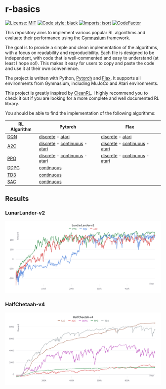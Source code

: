 # r-basics

[![License: MIT](https://img.shields.io/badge/License-MIT-yellow.svg)](https://opensource.org/licenses/MIT)
[![Code style: black](https://img.shields.io/badge/code%20style-black-000000.svg)](https://github.com/psf/black)
[![Imports: isort](https://img.shields.io/badge/%20imports-isort-%231674b1?style=flat&labelColor=ef8336)](https://pycqa.github.io/isort/)
[![CodeFactor](https://www.codefactor.io/repository/github/valentin-cnt/rl-gym-zoo/badge)](https://www.codefactor.io/repository/github/valentin-cnt/rl-gym-zoo)

This repository aims to implement various popular RL algorithms and evaluate their performance using the [Gymnasium](https://github.com/Farama-Foundation/Gymnasium) framework.

The goal is to provide a simple and clean implementation of the algorithms, with a focus on readability and reproducibility. Each file is designed to be independent, with code that is well-commented and easy to understand (at least I hope so!). This makes it easy for users to copy and paste the code and use it at their own convenience.

The project is written with Python, [Pytorch](https://github.com/pytorch/pytorch) and [Flax](https://github.com/google/flax). It supports all environments from Gymnasium, including MuJoCo and Atari environments.

This project is greatly inspired by [CleanRL](https://github.com/vwxyzjn/cleanrl). I highly recommend you to check it out if you are looking for a more complete and well documented RL library.

You should be able to find the implementation of the following algorithms:

| RL Algorithm                                           | Pytorch                                                                                                                                                                                                                                                                               | Flax |
|--------------------------------------------------------|---------------------------------------------------------------------------------------------------------------------------------------------------------------------------------------------------------------------------------------------------------------------------------------|------|
| [DQN](https://storage.googleapis.com/deepmind-media/dqn/DQNNaturePaper.pdf)                 | [discrete](https://github.com/valentin-cnt/rl-gym-zoo/blob/master/src/dqn/pytorch_dqn_discrete.py) - [atari](https://github.com/valentin-cnt/rl-gym-zoo/blob/master/src/dqn/pytorch_dqn_atari.py)                                                                                                         | [discrete](https://github.com/valentin-cnt/rl-gym-zoo/blob/master/src/dqn/flax_dqn_discrete.py) - [atari](https://github.com/valentin-cnt/rl-gym-zoo/blob/master/src/dqn/flax_dqn_atari.py) |
| [A2C](https://arxiv.org/abs/1602.01783)                | [discrete](https://github.com/valentin-cnt/rl-gym-zoo/blob/master/src/a2c/pytorch_a2c_discrete.py) - [continuous](https://github.com/valentin-cnt/rl-gym-zoo/blob/master/src/a2c/pytorch_a2c_continuous.py) - [atari](https://github.com/valentin-cnt/rl-gym-zoo/blob/master/src/a2c/pytorch_a2c_atari.py) |  [discrete](https://github.com/valentin-cnt/rl-gym-zoo/blob/master/src/a2c/flax_a2c_discrete.py) - [continuous](https://github.com/valentin-cnt/rl-gym-zoo/blob/master/src/a2c/flax_a2c_continuous.py) - [atari](https://github.com/valentin-cnt/rl-gym-zoo/blob/master/src/a2c/flax_a2c_atari.py)    |
| [PPO](https://arxiv.org/abs/1707.06347)                | [discrete](https://github.com/valentin-cnt/rl-gym-zoo/blob/master/src/ppo/pytorch_ppo_discrete.py) - [continuous](https://github.com/valentin-cnt/rl-gym-zoo/blob/master/src/ppo/pytorch_ppo_continuous.py) - [atari](https://github.com/valentin-cnt/rl-gym-zoo/blob/master/src/ppo/pytorch_ppo_atari.py) |[discrete](https://github.com/valentin-cnt/rl-gym-zoo/blob/master/src/ppo/flax_ppo_discrete.py) - [continuous](https://github.com/valentin-cnt/rl-gym-zoo/blob/master/src/ppo/flax_ppo_continuous.py) - [atari](https://github.com/valentin-cnt/rl-gym-zoo/blob/master/src/ppo/flax_ppo_atari.py)|
| [DDPG](https://proceedings.mlr.press/v32/silver14.pdf) | [continuous](https://github.com/valentin-cnt/rl-gym-zoo/blob/master/src/ddpg/pytorch_ddpg_continuous.py)                                                                                                                                                                                                    |      |
| [TD3](https://arxiv.org/abs/1802.09477)                | [continuous](https://github.com/valentin-cnt/rl-gym-zoo/blob/master/src/td3/pytorch_td3_continuous.py)                                                                                                                                                                                                       |      |
| [SAC](https://arxiv.org/abs/1801.01290)                | [continuous](https://github.com/valentin-cnt/rl-gym-zoo/blob/master/src/sac/pytorch_sac_continuous.py)

## Results

### LunarLander-v2

![lunar-lander](media/png/LunarLander-v2.png)

### HalfChetaah-v4

![half-cheetah](media/png/HalfCheetah-v4.png)
